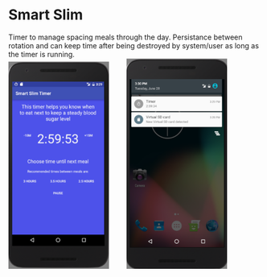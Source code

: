 # Smart Slim
Timer to manage spacing meals through the day.
Persistance between rotation and can keep time after being destroyed by system/user as long as the timer is running. 
<br/>
<img src="Timer_main_working.png" width="200" /> &nbsp; &nbsp; &nbsp; &nbsp;
<img src="notification.png" width="200" />
